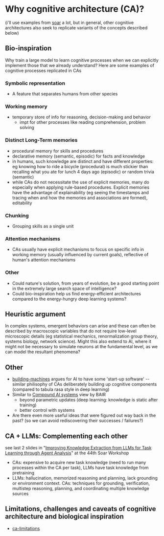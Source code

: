 # Why cognitive architecture (CA)?
(i'll use examples from [soar](../papers/soar.md) a lot, but in general, other cognitive architectures also seek to replicate variants of the concepts described below)
## Bio-inspiration
Why train a large model to learn cognitive processes when we can explicitly implement those that we already understand? Here are some examples of cognitive processes replicated in CAs

### Symbolic representation
- A feature that separates humans from other species

### Working memory
- temporary store of info for reasoning, decision-making and behavior
	- impt for other processes like reading comprehension, problem solving

### Distinct Long-Term memories
- procedural memory for skills and procedures
- declarative memory (semantic, episodic) for facts and knowledge
- in humans, such knowledge are distinct and have different properties: eg knowing how to ride a bicycle (procedural) is much stickier than recalling what you ate for lunch 4 days ago (episodic) or random trivia (semantic)
- while CAs do not necessitate the use of explicit memories, many do especially when applying rule-based procedures. Explicit memories have the advantage of explainability (eg seeing the timestamps and tracing when and how the memories and associations are formed), editability

### Chunking
- Grouping skills as a single unit

### Attention mechanisms
- CAs usually have explicit mechanisms to focus on specific info in working memory (usually influenced by current goals), reflective of human's attention mechanisms

### Other
- Could nature's solution, from years of evolution, be a good starting point in the extremely large search space of intelligence?
- Could bio-inspiration help us find energy-efficient architectures compared to the energy-hungry deep learning systems?

## Heuristic argument
In complex systems, emergent behaviors can arise and these can often be described by macroscopic variables that do not require low-level microscopic details (eg statistical mechanics, renormalization group theory, systems biology, network science). Might this also extend to AI, where it might not be necessary to simulate neurons at the fundamental level, as we can model the resultant phenomena?

## Other
- [building-machines](../papers/building-machines.md) argues for AI to have some 'start-up software' -- similar philisophy of CAs deliberately building up cognitive components (compared to tabula rasa style in deep learning)
- Similar to [Compound AI systems](https://bair.berkeley.edu/blog/2024/02/18/compound-ai-systems/) view by BAIR
	- beyond parametric updates (deep learning: knowledge is static after training)
	- better control with systems
- Are there even more useful ideas that were figured out way back in the past? (so we can avoid rediscovering their successes / failures?)

## CA + LLMs: Complementing each other
see last 2 slides in "[Improving Knowledge Extraction from LLMs for Task Learning through Agent Analysis](https://raw.githubusercontent.com/SoarGroup/website-downloads/main/workshops/44/talk.15.pptx)" at the 44th Soar Workshop 
- CAs: expensive to acquire new task knowledge (need to run many processes within the CA per task), LLMs have task knowledge from pretraining
- LLMs: hallucination, memorized reasoning and planning, lack grounding or environment context. CAs: techniques for grounding, verification, multistep reasoning, planning, and coordinating multiple knowledge sources


## Limitations, challenges and caveats of cognitive architecture and biological inspiration
- [ca-limitations](ca-limitations.md)